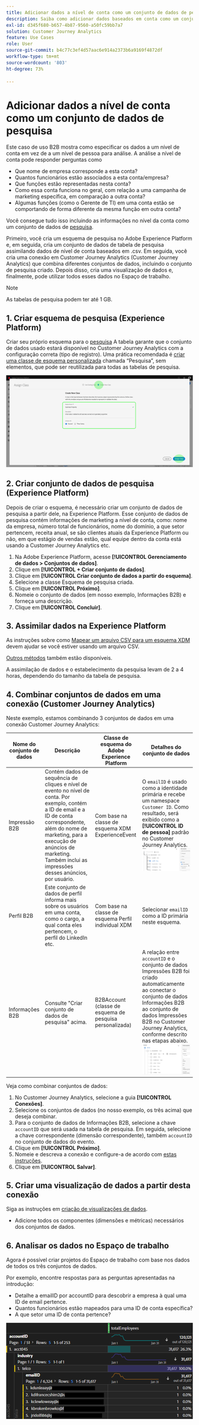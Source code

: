 ```yaml
---
title: Adicionar dados a nível de conta como um conjunto de dados de pesquisa
description: Saiba como adicionar dados baseados em conta como um conjunto de dados de pesquisa ao Customer Journey Analytics
exl-id: d345f680-b657-4b87-9560-a50fc59bb7a7
solution: Customer Journey Analytics
feature: Use Cases
role: User
source-git-commit: b4c77c3ef4d57aac6e914a2373b6a9169f4872df
workflow-type: tm+mt
source-wordcount: '803'
ht-degree: 73%

---
```


# Adicionar dados a nível de conta como um conjunto de dados de pesquisa

Este caso de uso B2B mostra como especificar os dados a um nível de conta em vez de a um nível de pessoa para análise. A análise a nível de conta pode responder perguntas como

* Que nome de empresa corresponde a esta conta?
* Quantos funcionários estão associados a esta conta/empresa?
* Que funções estão representadas nesta conta?
* Como essa conta funciona no geral, com relação a uma campanha de marketing específica, em comparação a outra conta?
* Algumas funções (como o Gerente de TI) em uma conta estão se comportando de forma diferente da mesma função em outra conta?

Você consegue tudo isso incluindo as informações no nível da conta como um conjunto de dados de [pesquisa](/help/technotes/glossary.md).

Primeiro, você cria um esquema de pesquisa no Adobe Experience Platform e, em seguida, cria um conjunto de dados de tabela de pesquisa assimilando dados de nível de conta baseados em .csv. Em seguida, você cria uma conexão em Customer Journey Analytics (Customer Journey Analytics) que combina diferentes conjuntos de dados, incluindo o conjunto de pesquisa criado. Depois disso, cria uma visualização de dados e, finalmente, pode utilizar todos esses dados no Espaço de trabalho.

>[!NOTE]
>
>As tabelas de pesquisa podem ter até 1 GB.

## 1. Criar esquema de pesquisa (Experience Platform)

Criar seu próprio esquema para o [pesquisa](/help/technotes/glossary.md) A tabela garante que o conjunto de dados usado estará disponível no Customer Journey Analytics com a configuração correta (tipo de registro). Uma prática recomendada é [criar uma classe de esquema personalizada](https://experienceleague.adobe.com/docs/experience-platform/xdm/tutorials/create-schema-ui.html?lang=pt-BR#create-new-class) chamada “Pesquisa”, sem elementos, que pode ser reutilizada para todas as tabelas de pesquisa.

![Caixa de diálogo Criar nova classe.](../assets/create-new-class.png)

## 2. Criar conjunto de dados de pesquisa (Experience Platform)

Depois de criar o esquema, é necessário criar um conjunto de dados de pesquisa a partir dele, na Experience Platform. Esse conjunto de dados de pesquisa contém informações de marketing a nível de conta, como: nome da empresa, número total de funcionários, nome do domínio, a que setor pertencem, receita anual, se são clientes atuais da Experience Platform ou não, em que estágio de vendas estão, qual equipe dentro da conta está usando a Customer Journey Analytics etc.

1. Na Adobe Experience Platform, acesse **[!UICONTROL Gerenciamento de dados > Conjuntos de dados]**.
1. Clique em **[!UICONTROL + Criar conjunto de dados]**.
1. Clique em **[!UICONTROL Criar conjunto de dados a partir do esquema]**.
1. Selecione a classe Esquema de pesquisa criada.
1. Clique em **[!UICONTROL Próximo]**.
1. Nomeie o conjunto de dados (em nosso exemplo, Informações B2B) e forneça uma descrição.
1. Clique em **[!UICONTROL Concluir]**.

## 3. Assimilar dados na Experience Platform

As instruções sobre como [Mapear um arquivo CSV para um esquema XDM](https://experienceleague.adobe.com/docs/experience-platform/ingestion/tutorials/map-a-csv-file.html?lang=pt-BR) devem ajudar se você estiver usando um arquivo CSV.

[Outros métodos](https://experienceleague.adobe.com/docs/experience-platform/ingestion/home.html?lang=pt-BR) também estão disponíveis.

A assimilação de dados e o estabelecimento da pesquisa levam de 2 a 4 horas, dependendo do tamanho da tabela de pesquisa.

## 4. Combinar conjuntos de dados em uma conexão (Customer Journey Analytics)

Neste exemplo, estamos combinando 3 conjuntos de dados em uma conexão Customer Journey Analytics:

| Nome do conjunto de dados | Descrição | Classe de esquema do Adobe Experience Platform | Detalhes do conjunto de dados |
| --- | --- | --- | --- |
| Impressão B2B | Contém dados de sequência de cliques e nível de evento no nível de conta. Por exemplo, contém a ID de email e a ID de conta correspondente, além do nome de marketing, para a execução de anúncios de marketing. Também inclui as impressões desses anúncios, por usuário. | Com base na classe de esquema XDM ExperienceEvent | O `emailID` é usado como a identidade primária e recebe um namespace `Customer ID`. Como resultado, será exibido como a **[!UICONTROL ID de pessoa]** padrão no Customer Journey Analytics. ![Impressões](../assets/impressions-mixins.png) |
| Perfil B2B | Este conjunto de dados de perfil informa mais sobre os usuários em uma conta, como o cargo, a qual conta eles pertencem, o perfil do LinkedIn etc. | Com base na classe de esquema Perfil individual XDM | Selecionar `emailID` como a ID primária neste esquema. |
| Informações B2B | Consulte &quot;Criar conjunto de dados de pesquisa&quot; acima. | B2BAccount (classe de esquema de pesquisa personalizada) | A relação entre `accountID` e o conjunto de dados Impressões B2B foi criado automaticamente ao conectar o conjunto de dados Informações B2B ao conjunto de dados Impressões B2B no Customer Journey Analytics, conforme descrito nas etapas abaixo. ![Pesquisa](../assets/lookup-mixins.png) |

Veja como combinar conjuntos de dados:

1. No Customer Journey Analytics, selecione a guia **[!UICONTROL Conexões]**.
1. Selecione os conjuntos de dados (no nosso exemplo, os três acima) que deseja combinar.
1. Para o conjunto de dados de Informações B2B, selecione a chave `accountID` que será usada na tabela de pesquisa. Em seguida, selecione a chave correspondente (dimensão correspondente), também `accountID` no conjunto de dados do evento.
1. Clique em **[!UICONTROL Próximo]**.
1. Nomeie e descreva a conexão e configure-a de acordo com [estas instruções](/help/connections/create-connection.md).
1. Clique em **[!UICONTROL Salvar]**.

## 5. Criar uma visualização de dados a partir desta conexão

Siga as instruções em [criação de visualizações de dados](/help/data-views/create-dataview.md).

* Adicione todos os componentes (dimensões e métricas) necessários dos conjuntos de dados.

## 6. Analisar os dados no Espaço de trabalho

Agora é possível criar projetos do Espaço de trabalho com base nos dados de todos os três conjuntos de dados.

Por exemplo, encontre respostas para as perguntas apresentadas na introdução:

* Detalhe a emailID por accountID para descobrir a empresa à qual uma ID de email pertence.
* Quantos funcionários estão mapeados para uma ID de conta específica?
* A que setor uma ID de conta pertence?

![project-lookup2](assets/analyze.png)
